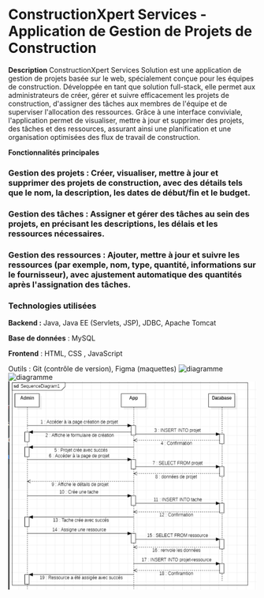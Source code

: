 # **ConstructionXpert Services - Application de Gestion de Projets de Construction**

**Description**
ConstructionXpert Services Solution est une application de gestion de projets basée sur le web, spécialement conçue pour les équipes de construction. Développée en tant que solution full-stack, elle permet aux administrateurs de créer, gérer et suivre efficacement les projets de construction, d'assigner des tâches aux membres de l'équipe et de superviser l'allocation des ressources. Grâce à une interface conviviale, l'application permet de visualiser, mettre à jour et supprimer des projets, des tâches et des ressources, assurant ainsi une planification et une organisation optimisées des flux de travail de construction.

**Fonctionnalités principales**

### Gestion des projets : Créer, visualiser, mettre à jour et supprimer des projets de construction, avec des détails tels que le nom, la description, les dates de début/fin et le budget.

### Gestion des tâches : Assigner et gérer des tâches au sein des projets, en précisant les descriptions, les délais et les ressources nécessaires.

### Gestion des ressources : Ajouter, mettre à jour et suivre les ressources (par exemple, nom, type, quantité, informations sur le fournisseur), avec ajustement automatique des quantités après l'assignation des tâches.

### Technologies utilisées

**Backend :** Java, Java EE (Servlets, JSP), JDBC, Apache Tomcat

**Base de données** : MySQL

**Frontend** : HTML, CSS , JavaScript

Outils : Git (contrôle de version), Figma (maquettes)
![diagramme](Capture%20d'écran%202025-03-24%20153721.png)
![diagramme](Capture%20d'écran%202025-03-24%20153913.png)
![diagramme](Capture_decran_2025-03-21_121122.png)